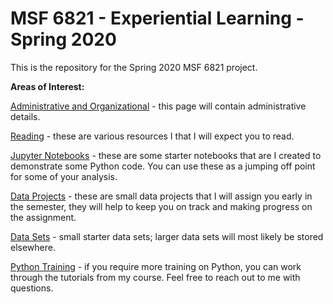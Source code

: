 # MSF 6821 - Experiential Learning - Spring 2020 
This is the repository for the Spring 2020 MSF 6821 project.

**Areas of Interest:**

[Administrative and Organizational](https://github.com/active-analytics/msf6821_2020_spring/blob/master/markdown_documents/01_administrative.md) - this page will contain administrative details.

[Reading](https://github.com/active-analytics/msf6821_2020_spring/blob/master/markdown_documents/02_reading.md) - these are various resources I that I will expect you to read.

[Jupyter Notebooks](https://github.com/active-analytics/msf6821_2020_spring/blob/master/notebooks) - these are some starter notebooks that are I created to demonstrate some Python code.  You can use these as a jumping off point for some of your analysis.


[Data Projects](https://github.com/active-analytics/msf6821_2020_spring/blob/master/markdown_documents/03_data_projects.md) - these are small data projects that I will assign you early in the semester, they will help to keep you on track and making progress on the assignment.

[Data Sets](https://github.com/active-analytics/msf6821_2020_spring/tree/master/data_sets) - small starter data sets; larger data sets will most likely be stored elsewhere.

[Python Training](https://pritamdalal.github.io/fm5990_2019_fall_site/) - if you require more training on Python, you can work through the tutorials from my course.  Feel free to reach out to me with questions.
